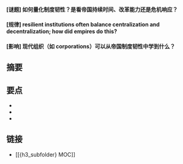 #### [谜题] 如何量化制度韧性？是看帝国持续时间、改革能力还是危机响应？


#### [规律]  resilient institutions often balance centralization and decentralization; how did empires do this?


#### [影响] 现代组织（如 corporations）可以从帝国制度韧性中学到什么？


## 摘要


## 要点

- 
- 
- 

## 链接

- [[{h3_subfolder} MOC]]
